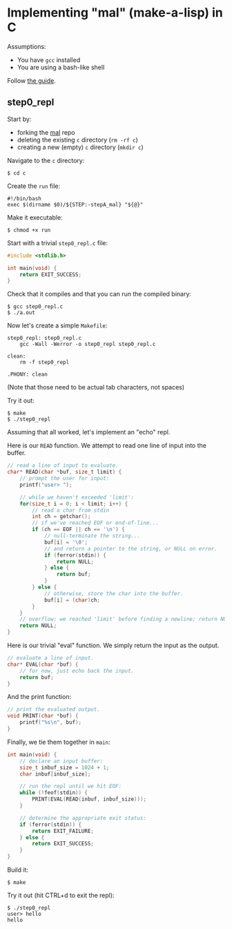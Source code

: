 # Implementing "mal" (make-a-lisp) in C

Assumptions:
- You have `gcc` installed
- You are using a bash-like shell

Follow [the guide](https://github.com/kanaka/mal/blob/master/process/guide.md).


## step0_repl

Start by:
- forking the [mal](https://github.com/kanaka/mal) repo
- deleting the existing `c` directory (`rm -rf c`)
- creating a new (empty) `c` directory (`mkdir c`)

Navigate to the `c` directory:

```
$ cd c
```

Create the `run` file:

```
#!/bin/bash
exec $(dirname $0)/${STEP:-stepA_mal} "${@}"
```

Make it executable:

```
$ chmod +x run
```

Start with a trivial `step0_repl.c` file:

```c
#include <stdlib.h>

int main(void) {
    return EXIT_SUCCESS;
}
```

Check that it compiles and that you can run the compiled binary:

```
$ gcc step0_repl.c
$ ./a.out
```

Now let's create a simple `Makefile`:

```make
step0_repl: step0_repl.c
	gcc -Wall -Werror -o step0_repl step0_repl.c

clean:
	rm -f step0_repl

.PHONY: clean
```

(Note that those need to be actual tab characters, not spaces)

Try it out:

```
$ make
$ ./step0_repl
```

Assuming that all worked, let's implement an "echo" repl.

Here is our `READ` function.  We attempt to read one line of input into the buffer.

```c
// read a line of input to evaluate.
char* READ(char *buf, size_t limit) {
    // prompt the user for input:
    printf("user> ");

    // while we haven't exceeded 'limit':
    for(size_t i = 0; i < limit; i++) {
        // read a char from stdin
        int ch = getchar();
        // if we've reached EOF or end-of-line...
        if (ch == EOF || ch == '\n') {
            // null-terminate the string...
            buf[i] = '\0';
            // and return a pointer to the string, or NULL on error.
            if (ferror(stdin)) {
                return NULL;
            } else {
                return buf;
            }
        } else {
            // otherwise, store the char into the buffer.
            buf[i] = (char)ch;
        }
    }
    // overflow: we reached 'limit' before finding a newline; return NULL.
    return NULL;
}
```

Here is our trivial "eval" function.  We simply return the input as the output.

```c
// evaluate a line of input.
char* EVAL(char *buf) {
    // for now, just echo back the input.
    return buf;
}
```

And the print function:

```c
// print the evaluated output.
void PRINT(char *buf) {
    printf("%s\n", buf);
}
```

Finally, we tie them together in `main`:

```c
int main(void) {
    // declare an input buffer:
    size_t inbuf_size = 1024 + 1;
    char inbuf[inbuf_size];

    // run the repl until we hit EOF:
    while (!feof(stdin)) {
        PRINT(EVAL(READ(inbuf, inbuf_size)));
    }

    // determine the appropriate exit status:
    if (ferror(stdin)) {
        return EXIT_FAILURE;
    } else {
        return EXIT_SUCCESS;
    }
}
```

Build it:

```
$ make
```

Try it out (hit CTRL+d to exit the repl):

```
$ ./step0_repl
user> hello
hello
```

